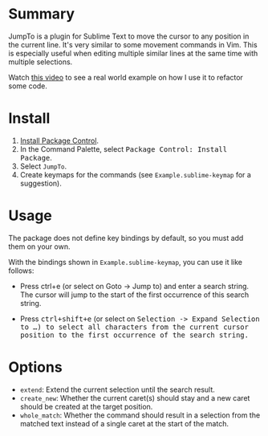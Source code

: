 Summary
=======

JumpTo is a plugin for Sublime Text
to move the cursor to any position in the current line.
It's very similar to some movement commands in Vim.
This is especially useful
when editing multiple similar lines at the same time
with multiple selections.

Watch [this video](http://vimeo.com/48392058)
to see a real world example
on how I use it to refactor some code.

Install
=======

1. [Install Package Control](https://packagecontrol.io/installation).
1. In the Command Palette, select <kbd>Package Control: Install Package</kbd>.
1. Select `JumpTo`.
1. Create keymaps for the commands 
   (see `Example.sublime-keymap` for a suggestion).

Usage
=====

The package does not define key bindings by default,
so you must add them on your own.

With the bindings shown in `Example.sublime-keymap`,
you can use it like follows:

- Press <kdb>ctrl+e</kdb>
  (or select on Goto -> Jump to)
  and enter a search string.
  The cursor will jump to the start
  of the first occurrence of this search string.

- Press <kbd>ctrl+shift+e</kbd>
  (or select on <kbd>Selection -> Expand Selection to …<kbd>)
  to select all characters from the current cursor position
  to the first occurrence of the search string.

Options
========

- `extend`:
  Extend the current selection until the search result.
- `create_new`:
  Whether the current caret(s) should stay
  and a new caret should be created at the target position.
- `whole_match`:
  Whether the command should result in a selection from the matched text
  instead of a single caret at the start of the match.
